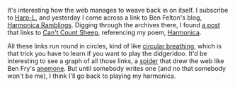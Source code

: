 <!--
title: Circular (like breathing)
created: 24 January 2006 - 6:04 pm
modified: 25 January 2006 - 6:24 am
slug: circular
tags: searching
-->

It's interesting how the web manages to weave back in on itself. I subscribe to
[Harp-L][], and yesterday I come across a link to Ben Felton's blog,
[Harmonica Ramblings][]. Digging through the archives there, I found [a post][]
that links to [Can't Count Sheep][], referencing my poem, [Harmonica][].

All these links run round in circles, kind of like [circular breathing][], which
is that trick you have to learn if you want to play the didgeridoo. It'd be
interesting to see a graph of all those links, a [spider][] that drew the web
like Ben Fry's [anemone][]. But until somebody writes one (and no that somebody
won't be me), I think I'll go back to playing my harmonica.

[Harp-L]: http://harp-l.com/ "Various Authors (Harp-L): An email list for all things harmonica"
[Harmonica Ramblings]: http://harmonica.typepad.com/ "Ben Felton (Harmonica Ramblings): The Harmonica Blog"
[a post]: http://harmonica.typepad.com/harmonica_ramblings/2005/03/the_big_wide_op.html "Ben Felton (Harmonica Ramblings): The Big Wide Open Web..."
[Can't Count Sheep]: / "Frank Mitchell (Can't Count Sheep): Minty fresh pop for the masses"
[Harmonica]: /2004/12/harmonica "Frank Mitchell (Can't Count Sheep): Harmonica"
[circular breathing]: http://patmissin.com/uncommon/uncommon04.html "Pat Missin (Uncommon Harmonica Techniques): Circular breathing"
[spider]: /2004/12/regex-spider "Frank Mitchell (Can't Count Sheep): PHP Regex Spider"
[anemone]: http://acg.media.mit.edu/people/fry/anemone/ "Ben Fry (MIT media laboratory aesthetics + computation group): anemone"
